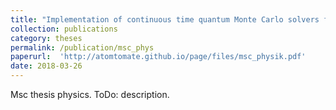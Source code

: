```yaml
---
title: "Implementation of continuous time quantum Monte Carlo solvers for the infinite dimensional Hubbard model at half filling"
collection: publications
category: theses
permalink: /publication/msc_phys
paperurl:  'http://atomtomate.github.io/page/files/msc_physik.pdf'
date: 2018-03-26
---
```


Msc thesis physics. ToDo: description.